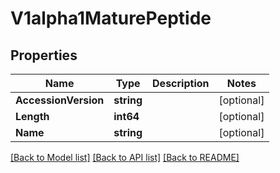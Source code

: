 # V1alpha1MaturePeptide

## Properties

Name | Type | Description | Notes
------------ | ------------- | ------------- | -------------
**AccessionVersion** | **string** |  | [optional] 
**Length** | **int64** |  | [optional] 
**Name** | **string** |  | [optional] 

[[Back to Model list]](../README.md#documentation-for-models) [[Back to API list]](../README.md#documentation-for-api-endpoints) [[Back to README]](../README.md)



